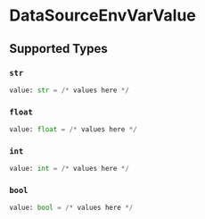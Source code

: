 # DataSourceEnvVarValue


## Supported Types

### `str`

```python
value: str = /* values here */
```

### `float`

```python
value: float = /* values here */
```

### `int`

```python
value: int = /* values here */
```

### `bool`

```python
value: bool = /* values here */
```

